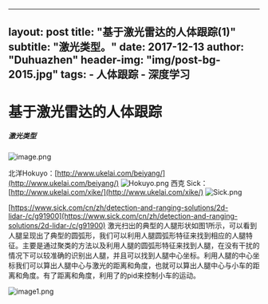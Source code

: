 
---
layout:     post
title:      "基于激光雷达的人体跟踪(1)"
subtitle:   "激光类型。"
date:       2017-12-13
author:     "Duhuazhen"
header-img: "img/post-bg-2015.jpg"
tags:
    - 人体跟踪
    - 深度学习
---

# 基于激光雷达的人体跟踪
##### 激光类型
![image.png](https://upload-images.jianshu.io/upload_images/11573595-bcca766e8a511cbc.png?imageMogr2/auto-orient/strip%7CimageView2/2/w/1240)  

北洋Hokuyo：[http://www.ukelai.com/beiyang/](http://www.ukelai.com/beiyang/)
![Hokuyo.png](https://upload-images.jianshu.io/upload_images/11573595-095322f09e3f9bb9.png?imageMogr2/auto-orient/strip%7CimageView2/2/w/1240)
西克 Sick： [http://www.ukelai.com/xike/](http://www.ukelai.com/xike/)
![Sick.png](https://upload-images.jianshu.io/upload_images/11573595-6b6726804b75813f.png?imageMogr2/auto-orient/strip%7CimageView2/2/w/1240)

[https://www.sick.com/cn/zh/detection-and-ranging-solutions/2d-lidar-/c/g91900](https://www.sick.com/cn/zh/detection-and-ranging-solutions/2d-lidar-/c/g91900)
        激光扫出的典型的人腿形状如图1所示，可以看到人腿呈现出了典型的圆弧形，我们可以利用人腿圆弧形特征来找到相应的人腿特征。主要是通过聚类的方法以及利用人腿的圆弧形特征来找到人腿，在没有干扰的情况下可以较准确的识别出人腿，并且可以找到人腿中心坐标。利用人腿的中心坐标我们可以算出人腿中心与激光的距离和角度，也就可以算出人腿中心与小车的距离和角度。有了距离和角度，利用了的pid来控制小车的运动。

![image1.png](https://upload-images.jianshu.io/upload_images/11573595-3084c4119fa9b0bd.png?imageMogr2/auto-orient/strip%7CimageView2/2/w/1240)

